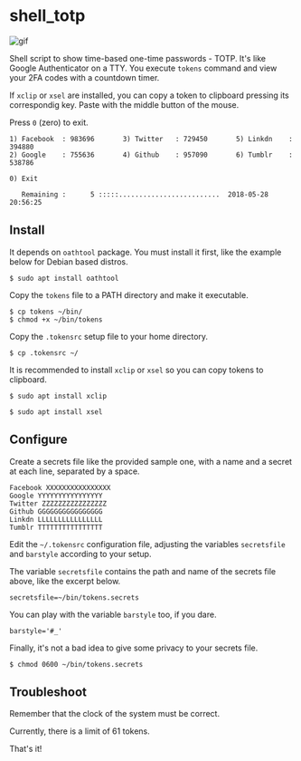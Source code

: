 # shell_totp
![gif](https://i.imgur.com/1Aa59Jc.gif)

Shell script to show time-based one-time passwords - TOTP. It's like Google Authenticator on a TTY. You execute `tokens` command and view your 2FA codes with a countdown timer.

If `xclip` or `xsel` are installed, you can copy a token to clipboard pressing its correspondig key. Paste with the middle button of the mouse.

Press `0` (zero) to exit.
```
1) Facebook  : 983696       3) Twitter   : 729450       5) Linkdn    : 394880
2) Google    : 755636       4) Github    : 957090       6) Tumblr    : 538786

0) Exit

   Remaining :      5 :::::.........................  2018-05-28 20:56:25
```
## Install
It depends on `oathtool` package. You must install it first, like the example below for Debian based distros.
```
$ sudo apt install oathtool
```
Copy the `tokens` file to a PATH directory and make it executable.
```
$ cp tokens ~/bin/
$ chmod +x ~/bin/tokens
```
Copy the `.tokensrc` setup file to your home directory.
```
$ cp .tokensrc ~/
```
It is recommended to install `xclip` or `xsel` so you can copy tokens to clipboard.
```
$ sudo apt install xclip
```
```
$ sudo apt install xsel
```
## Configure
Create a secrets file like the provided sample one, with a name and a secret at each line, separated by a space.
```
Facebook XXXXXXXXXXXXXXXX
Google YYYYYYYYYYYYYYYY
Twitter ZZZZZZZZZZZZZZZZ
Github GGGGGGGGGGGGGGGG
Linkdn LLLLLLLLLLLLLLLL
Tumblr TTTTTTTTTTTTTTTT
```
Edit the `~/.tokensrc` configuration file, adjusting the variables `secretsfile` and `barstyle` according to your setup.

The variable `secretsfile` contains the path and name of the secrets file above, like the excerpt below.
```
secretsfile=~/bin/tokens.secrets
```
You can play with the variable `barstyle` too, if you dare.
```
barstyle='#_'
```
Finally, it's not a bad idea to give some privacy to your secrets file.
```
$ chmod 0600 ~/bin/tokens.secrets
```
## Troubleshoot
Remember that the clock of the system must be correct.

Currently, there is a limit of 61 tokens.

That's it!
